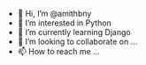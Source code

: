- 👋 Hi, I’m @amithbny
- 👀 I’m interested in Python
- 🌱 I’m currently learning Django
- 💞️ I’m looking to collaborate on ...
- 📫 How to reach me ...

<!---
amithbny/amithbny is a ✨ special ✨ repository because its `README.md` (this file) appears on your GitHub profile.
You can click the Preview link to take a look at your changes.
--->
